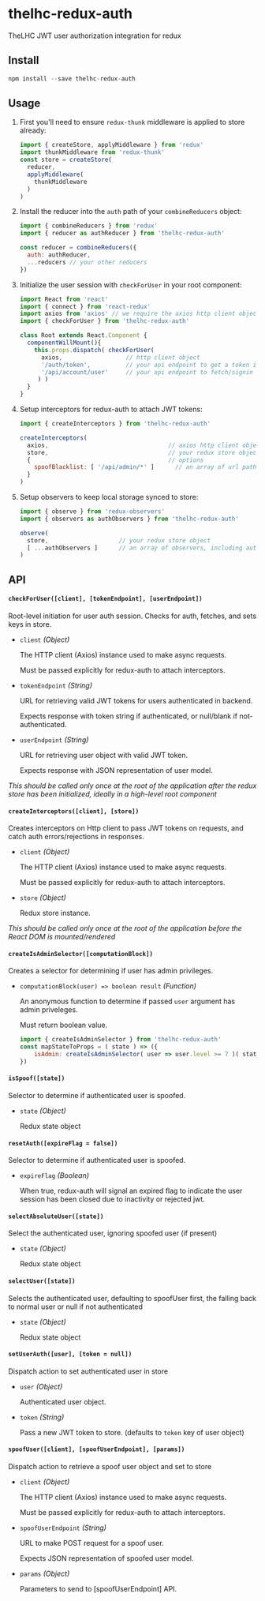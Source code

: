 # thelhc-redux-auth
TheLHC JWT user authorization integration for redux

## Install

```js
npm install --save thelhc-redux-auth
```

## Usage

1. First you'll need to ensure `redux-thunk` middleware is applied to store already:

    ```js
    import { createStore, applyMiddleware } from 'redux'
    import thunkMiddleware from 'redux-thunk'
    const store = createStore(
      reducer,
      applyMiddleware(
        thunkMiddleware
      )
    )
    ```
    
2. Install the reducer into the `auth` path of your `combineReducers` object:

    ```js
    import { combineReducers } from 'redux'
    import { reducer as authReducer } from 'thelhc-redux-auth'
    
    const reducer = combineReducers({
      auth: authReducer,
      ...reducers // your other reducers
    })
    ```
    
3. Initialize the user session with `checkForUser` in your root component:

    ```js
    import React from 'react'
    import { connect } from 'react-redux'
    import axios from 'axios' // we require the axios http client object we want to attach interceptors on
    import { checkForUser } from 'thelhc-redux-auth'
    
    class Root extends React.Component {
      componentWillMount(){
        this.props.dispatch( checkForUser( 
          axios,                  // http client object
          '/auth/token',          // your api endpoint to get a token if user session open in backend
          '/api/account/user'     // your api endpoint to fetch/signin user with jwt token
         ) )
      }
    }
    ```
    
4. Setup interceptors for redux-auth to attach JWT tokens:

    ```js
    import { createInterceptors } from 'thelhc-redux-auth'
    
    createInterceptors( 
      axios,                                  // axios http client object
      store,                                  // your redux store object 
      {                                       // options 
        spoofBlacklist: [ '/api/admin/*' ]      // an array of url path expressions to block from user spoofing
      }
    )
    ```
4. Setup observers to keep local storage synced to store:

    ```js
    import { observe } from 'redux-observers'
    import { observers as authObservers } from 'thelhc-redux-auth'
    
    observe( 
      store,                    // your redux store object 
      [ ...authObservers ]      // an array of observers, including auth observers
    )
    ```
    
## API


#### `checkForUser([client], [tokenEndpoint], [userEndpoint])`

Root-level initiation for user auth session.  Checks for auth, fetches, and sets keys in store.

  - `client` *(Object)*

    The HTTP client (Axios) instance used to make async requests.

    Must be passed explicitly for redux-auth to attach interceptors.

  - `tokenEndpoint` *(String)*

    URL for retrieving valid JWT tokens for users authenticated in backend.  
    
    Expects response with token string if authenticated, or null/blank if not-authenticated.

  - `userEndpoint` *(String)*

    URL for retrieving user object with valid JWT token.  
    
    Expects response with JSON representation of user model.

_This should be called only once at the root of the application after the redux store has been initialized, ideally in a high-level root component_

#### `createInterceptors([client], [store])`

Creates interceptors on Http client to pass JWT tokens on requests, and catch auth errors/rejections in responses.

  - `client` *(Object)*

    The HTTP client (Axios) instance used to make async requests.

    Must be passed explicitly for redux-auth to attach interceptors.

  - `store` *(Object)*

    Redux store instance.

_This should be called only once at the root of the application before the React DOM is mounted/rendered_

#### `createIsAdminSelector([computationBlock])`

Creates a selector for determining if user has admin privileges.

  - `computationBlock(user) => boolean result` *(Function)*

    An anonymous function to determine if passed `user` argument has admin priveleges.

    Must return boolean value.

    ```js
    import { createIsAdminSelector } from 'thelhc-redux-auth'
    const mapStateToProps = ( state ) => ({
        isAdmin: createIsAdminSelector( user => user.level >= 7 )( state )
    })
    ```

#### `isSpoof([state])`

Selector to determine if authenticated user is spoofed.

  - `state` *(Object)*

    Redux state object

#### `resetAuth([expireFlag = false])`

Selector to determine if authenticated user is spoofed.

  - `expireFlag` *(Boolean)*

    When true, redux-auth will signal an expired flag to indicate the user session has been closed due to inactivity or rejected jwt.
    
#### `selectAbsoluteUser([state])`

Select the authenticated user, ignoring spoofed user (if present)

  - `state` *(Object)*

    Redux state object

#### `selectUser([state])`

Selects the authenticated user, defaulting to spoofUser first, the falling back to normal user or null if not authenticated

  - `state` *(Object)*

    Redux state object

#### `setUserAuth([user], [token = null])`

Dispatch action to set authenticated user in store

  - `user` *(Object)*

    Authenticated user object.
    
  - `token` *(String)*

    Pass a new JWT token to store.  (defaults to `token` key of user object)
    
#### `spoofUser([client], [spoofUserEndpoint], [params])`

Dispatch action to retrieve a spoof user object and set to store

  - `client` *(Object)*

    The HTTP client (Axios) instance used to make async requests.

    Must be passed explicitly for redux-auth to attach interceptors.

  - `spoofUserEndpoint` *(String)*

    URL to make POST request for a spoof user.  
    
    Expects JSON representation of spoofed user model.

  - `params` *(Object)*

    Parameters to send to [spoofUserEndpoint] API.  
